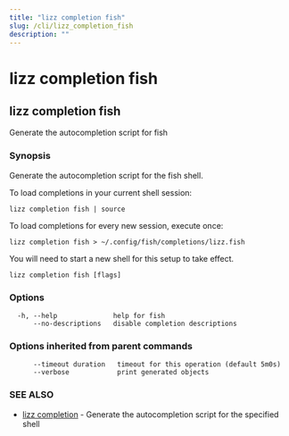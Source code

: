 ```yaml
---
title: "lizz completion fish"
slug: /cli/lizz_completion_fish
description: ""
---
```


# lizz completion fish

## lizz completion fish

Generate the autocompletion script for fish

### Synopsis

Generate the autocompletion script for the fish shell.

To load completions in your current shell session:

	lizz completion fish | source

To load completions for every new session, execute once:

	lizz completion fish > ~/.config/fish/completions/lizz.fish

You will need to start a new shell for this setup to take effect.


```
lizz completion fish [flags]
```

### Options

```
  -h, --help              help for fish
      --no-descriptions   disable completion descriptions
```

### Options inherited from parent commands

```
      --timeout duration   timeout for this operation (default 5m0s)
      --verbose            print generated objects
```

### SEE ALSO

* [lizz completion](/docs/cli/lizz_completion/)	 - Generate the autocompletion script for the specified shell

